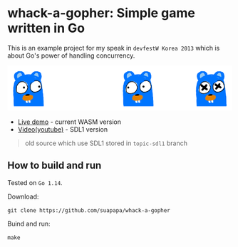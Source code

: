 # whack-a-gopher: Simple game written in Go

This is an example project for my speak in `devfestW Korea 2013`
which is about Go's power of handling concurrency.

![ScreenshotOfTheGame](whack-a-gopher/res/screenshot.png)

* [Live demo](https://suapapa.github.io/whack-a-gopher) - current WASM version
* [Video(youtube)](http://youtu.be/fqvJWG4cWIg) - SDL1 version

> old source which use SDL1 stored in `topic-sdl1` branch

## How to build and run

Tested on `Go 1.14`.

Download:

    git clone https://github.com/suapapa/whack-a-gopher

Buind and run:

    make

